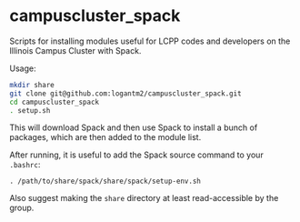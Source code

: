 # campuscluster_spack

Scripts for installing modules useful for LCPP codes and developers on the Illinois Campus Cluster with Spack.

Usage:
```bash
mkdir share
git clone git@github.com:logantm2/campuscluster_spack.git
cd campuscluster_spack
. setup.sh
```
This will download Spack and then use Spack to install a bunch of packages,
which are then added to the module list.

After running, it is useful to add the Spack source command to your `.bashrc`:

`. /path/to/share/spack/share/spack/setup-env.sh`

Also suggest making the `share` directory at least read-accessible by the group.
